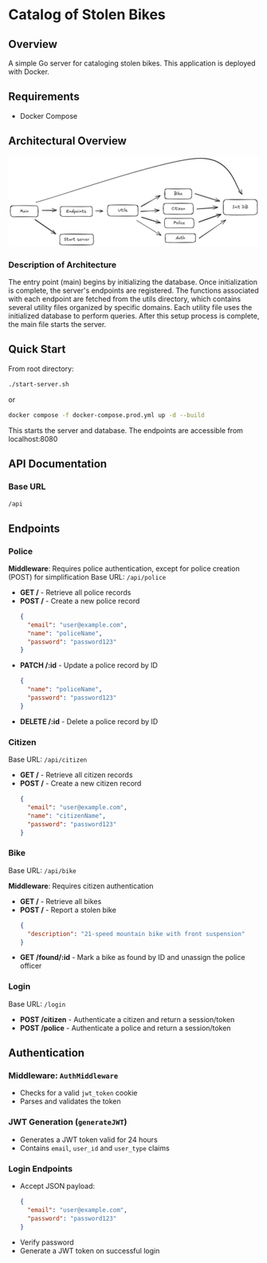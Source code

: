 # Catalog of Stolen Bikes

## Overview
A simple Go server for cataloging stolen bikes. This application is deployed with Docker.

## Requirements
- Docker Compose

## Architectural Overview
![Architecture diagram](Overview.png)

### Description of Architecture
The entry point (main) begins by initializing the database. Once initialization is complete, the server's endpoints are registered. The functions associated with each endpoint are fetched from the utils directory, which contains several utility files organized by specific domains. Each utility file uses the initialized database to perform queries. After this setup process is complete, the main file starts the server.

## Quick Start
From root directory:

```bash
./start-server.sh
```
or
```bash
docker compose -f docker-compose.prod.yml up -d --build
```
This starts the server and database. The endpoints are accessible from localhost:8080

## API Documentation

### Base URL
```
/api
```

## Endpoints

### Police
**Middleware**: Requires police authentication, except for police creation (POST) for simplification
Base URL: `/api/police`

- **GET /** - Retrieve all police records
- **POST /** - Create a new police record
  ```json
  {
    "email": "user@example.com",
    "name": "policeName",
    "password": "password123"
  }
  ```
- **PATCH /:id** - Update a police record by ID
  ```json
  {
    "name": "policeName",
    "password": "password123"
  }
  ```
- **DELETE /:id** - Delete a police record by ID

### Citizen
Base URL: `/api/citizen`

- **GET /** - Retrieve all citizen records
- **POST /** - Create a new citizen record
  ```json
  {
    "email": "user@example.com",
    "name": "citizenName",
    "password": "password123"
  }
  ```

### Bike
Base URL: `/api/bike`

**Middleware**: Requires citizen authentication

- **GET /** - Retrieve all bikes
- **POST /** - Report a stolen bike
  ```json
  {
    "description": "21-speed mountain bike with front suspension"
  }
  ```
- **GET /found/:id** - Mark a bike as found by ID and unassign the police officer

### Login
Base URL: `/login`

- **POST /citizen** - Authenticate a citizen and return a session/token
- **POST /police** - Authenticate a police and return a session/token

## Authentication

### Middleware: `AuthMiddleware`
- Checks for a valid `jwt_token` cookie
- Parses and validates the token

### JWT Generation (`generateJWT`)
- Generates a JWT token valid for 24 hours
- Contains `email`, `user_id` and `user_type` claims

### Login Endpoints
- Accept JSON payload:
  ```json
  {
    "email": "user@example.com",
    "password": "password123"
  }
  ```
- Verify password
- Generate a JWT token on successful login